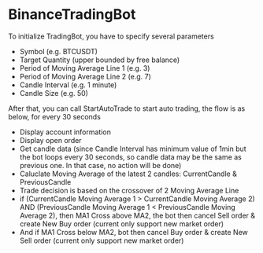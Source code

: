 # BinanceTradingBot

To initialize TradingBot, you have to specify several parameters
- Symbol (e.g. BTCUSDT)
- Target Quantity (upper bounded by free balance)
- Period of Moving Average Line 1 (e.g. 3)
- Period of Moving Average Line 2 (e.g. 7)
- Candle Interval (e.g. 1 minute)
- Candle Size (e.g. 50)

After that, you can call StartAutoTrade to start auto trading, the flow is as below, for every 30 seconds
- Display account information
- Display open order
- Get candle data (since Candle Interval has minimum value of 1min but the bot loops every 30 seconds, so candle data may be the same as previous one. In that case, no action will be done)
- Caluclate Moving Average of the latest 2 candles: CurrentCandle & PreviousCandle
- Trade decision is based on the crossover of 2 Moving Average Line
- if (CurrentCandle Moving Average 1 > CurrentCandle Moving Average 2) AND (PreviousCandle Moving Average 1 < PreviousCandle Moving Average 2), then MA1 Cross above MA2, the bot then cancel Sell order & create New Buy order (current only support new market order)
- And if MA1 Cross below MA2, bot then cancel Buy order & create New Sell order (current only support new market order)
